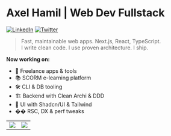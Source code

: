 # Axel Hamil | Web Dev Fullstack  
[![LinkedIn](https://img.shields.io/badge/LinkedIn-0A66C2?style=flat-square&logo=linkedin&logoColor=white)](https://linkedin.com/in/axelhamilcaro)
[![Twitter](https://img.shields.io/badge/Twitter-1DA1F2?style=flat-square&logo=twitter&logoColor=white)](https://twitter.com/axel_hamil)

> Fast, maintainable web apps. Next.js, React, TypeScript.  
> I write clean code. I use proven architecture. I ship.

**Now working on:**
- 🚀 Freelance apps & tools  
- 📚 SCORM e-learning platform  
- 🛠️ CLI & DB tooling  
- 🏗️ Backend with Clean Archi & DDD  
- 🎨 UI with Shadcn/UI & Tailwind  
- �� RSC, DX & perf tweaks  

<div align="center">
  <table>
    <tr>
      <td>
        <img src="https://github-readme-stats.vercel.app/api?username=axelhamil&show_icons=true&theme=gruvbox&hide_border=true&bg_color=f7f3e9&title_color=8b4513&text_color=5d4e37&icon_color=cd853f" />
      </td>
      <td>
        <img src="https://streak-stats.demolab.com/?user=axelhamil&theme=gruvbox&hide_border=true&background=f7f3e9&stroke=8b4513&ring=cd853f&fire=cd853f&currStreakNum=5d4e37&sideNums=5d4e37&currStreakLabel=5d4e37&sideLabels=5d4e37&dates=5d4e37" />
      </td>
    </tr>
  </table>
</div>

<img src="https://komarev.com/ghpvc/?username=axelhamil&style=flat-square&color=f7f3e9&label=" width="1" height="1" />
